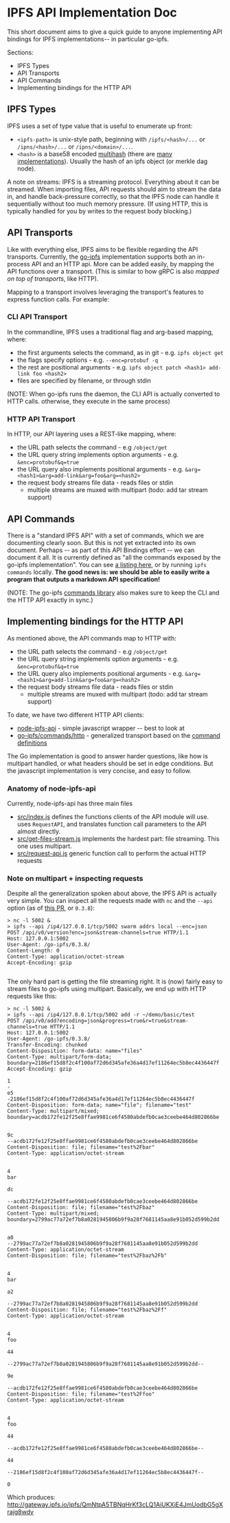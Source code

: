 # IPFS API Implementation Doc

This short document aims to give a quick guide to anyone implementing API bindings for IPFS implementations-- in particular go-ipfs.

Sections:
- IPFS Types
- API Transports
- API Commands
- Implementing bindings for the HTTP API

## IPFS Types

IPFS uses a set of type value that is useful to enumerate up front:

- `<ipfs-path>` is unix-style path, beginning with `/ipfs/<hash>/...` or `/ipns/<hash>/...` or `/ipns/<domain>/...`.
- `<hash>` is a base58 encoded [multihash](https://github.com/jbenet/multihash) (there are [many implementations](https://github.com/jbenet/multihash#implementations)). Usually the hash of an ipfs object (or merkle dag node).

A note on streams: IPFS is a streaming protocol. Everything about it can be streamed. When importing files, API requests should aim to stream the data in, and handle back-pressure correctly, so that the IPFS node can handle it sequentially without too much memory pressure. (If using HTTP, this is typically handled for you by writes to the request body blocking.)

## API Transports

Like with everything else, IPFS aims to be flexible regarding the API transports. Currently, the [go-ipfs](https://github.com/ipfs/go-ipfs) implementation supports both an in-process API and an HTTP api. More can be added easily, by mapping the API functions over a transport. (This is similar to how gRPC is also _mapped on top of transports_, like HTTP).

Mapping to a transport involves leveraging the transport's features to express function calls. For example:

### CLI API Transport

In the commandline, IPFS uses a traditional flag and arg-based mapping, where:
- the first arguments selects the command, as in git - e.g. `ipfs object get`
- the flags specify options - e.g. `--enc=protobuf -q`
- the rest are positional arguments - e.g. `ipfs object patch <hash1> add-link foo <hash2>`
- files are specified by filename, or through stdin

(NOTE: When go-ipfs runs the daemon, the CLI API is actually converted to HTTP calls. otherwise, they execute in the same process)

### HTTP API Transport

In HTTP, our API layering uses a REST-like mapping, where:
- the URL path selects the command - e.g `/object/get`
- the URL query string implements option arguments - e.g. `&enc=protobuf&q=true`
- the URL query also implements positional arguments - e.g. `&arg=<hash1>&arg=add-link&arg=foo&arg=<hash2>`
- the request body streams file data - reads files or stdin
  - multiple streams are muxed with multipart (todo: add tar stream support)


## API Commands

There is a "standard IPFS API" with a set of commands, which we are documenting clearly soon. But this is not yet extracted into its own document. Perhaps -- as part of this API Bindings effort -- we can document it all. It is currently defined as "all the commands exposed by the go-ipfs implementation". You can see [a listing here](https://github.com/ipfs/go-ipfs/blob/916f987de2c35db71815b54bbb9a0a71df829838/core/commands/root.go#L82-L111), or by running `ipfs commands` locally. **The good news is: we should be able to easily write a program that outputs a markdown API specification!**

(NOTE: The go-ipfs [commands library](https://github.com/ipfs/go-ipfs/tree/916f987de2c35db71815b54bbb9a0a71df829838/commands) also makes sure to keep the CLI and the HTTP API exactly in sync.)

## Implementing bindings for the HTTP API

As mentioned above, the API commands map to HTTP with:
- the URL path selects the command - e.g `/object/get`
- the URL query string implements option arguments - e.g. `&enc=protobuf&q=true`
- the URL query also implements positional arguments - e.g. `&arg=<hash1>&arg=add-link&arg=foo&arg=<hash2>`
- the request body streams file data - reads files or stdin
  - multiple streams are muxed with multipart (todo: add tar stream support)

To date, we have two different HTTP API clients:

- [node-ipfs-api](https://github.com/ipfs/node-ipfs-api) - simple javascript wrapper -- best to look at
- [go-ipfs/commands/http](https://github.com/ipfs/go-ipfs/tree/916f987de2c35db71815b54bbb9a0a71df829838/commands/http) - generalized transport based on the [command definitions](https://github.com/ipfs/go-ipfs/tree/916f987de2c35db71815b54bbb9a0a71df829838/core/commands)

The Go implementation is good to answer harder questions, like how is multipart handled, or what headers should be set in edge conditions. But the javascript implementation is very concise, and easy to follow.

### Anatomy of node-ipfs-api

Currently, node-ipfs-api has three main files
- [src/index.js](https://github.com/ipfs/node-ipfs-api/blob/66d1462bd02181d46e8baf4cd9d476b213426ad8/src/index.js) defines the functions clients of the API module will use. uses `RequestAPI`, and translates function call parameters to the API almost directly.
- [src/get-files-stream.js](https://github.com/ipfs/node-ipfs-api/blob/66d1462bd02181d46e8baf4cd9d476b213426ad8/src/get-files-stream.js) implements the hardest part: file streaming. This one uses multipart.
- [src/request-api.js](https://github.com/ipfs/node-ipfs-api/blob/66d1462bd02181d46e8baf4cd9d476b213426ad8/src/request-api.js) generic function call to perform the actual HTTP requests

### Note on multipart + inspecting requests

Despite all the generalization spoken about above, the IPFS API is actually very simple. You can inspect all the requests made with `nc` and the `--api` option (as of [this PR](https://github.com/ipfs/go-ipfs/pull/1598), or `0.3.8`):

```
> nc -l 5002 &
> ipfs --api /ip4/127.0.0.1/tcp/5002 swarm addrs local --enc=json
POST /api/v0/version?enc=json&stream-channels=true HTTP/1.1
Host: 127.0.0.1:5002
User-Agent: /go-ipfs/0.3.8/
Content-Length: 0
Content-Type: application/octet-stream
Accept-Encoding: gzip


```

The only hard part is getting the file streaming right. It is (now) fairly easy to stream files to go-ipfs using multipart. Basically, we end up with HTTP requests like this:

```
> nc -l 5002 &
> ipfs --api /ip4/127.0.0.1/tcp/5002 add -r ~/demo/basic/test
POST /api/v0/add?encoding=json&progress=true&r=true&stream-channels=true HTTP/1.1
Host: 127.0.0.1:5002
User-Agent: /go-ipfs/0.3.8/
Transfer-Encoding: chunked
Content-Disposition: form-data: name="files"
Content-Type: multipart/form-data; boundary=2186ef15d8f2c4f100af72d6d345afe36a4d17ef11264ec5b8ec4436447f
Accept-Encoding: gzip

1
-
e5
-2186ef15d8f2c4f100af72d6d345afe36a4d17ef11264ec5b8ec4436447f
Content-Disposition: form-data; name="file"; filename="test"
Content-Type: multipart/mixed; boundary=acdb172fe12f25e8ffae9981ce6f4580abdefb0cae3ceebe464d802866be


9c
--acdb172fe12f25e8ffae9981ce6f4580abdefb0cae3ceebe464d802866be
Content-Disposition: file; filename="test%2Fbar"
Content-Type: application/octet-stream


4
bar

dc

--acdb172fe12f25e8ffae9981ce6f4580abdefb0cae3ceebe464d802866be
Content-Disposition: file; filename="test%2Fbaz"
Content-Type: multipart/mixed; boundary=2799ac77a72ef7b8a0281945806b9f9a28f7681145aa8e91b052d599b2dd


a0
--2799ac77a72ef7b8a0281945806b9f9a28f7681145aa8e91b052d599b2dd
Content-Type: application/octet-stream
Content-Disposition: file; filename="test%2Fbaz%2Fb"


4
bar

a2

--2799ac77a72ef7b8a0281945806b9f9a28f7681145aa8e91b052d599b2dd
Content-Disposition: file; filename="test%2Fbaz%2Ff"
Content-Type: application/octet-stream


4
foo

44

--2799ac77a72ef7b8a0281945806b9f9a28f7681145aa8e91b052d599b2dd--

9e

--acdb172fe12f25e8ffae9981ce6f4580abdefb0cae3ceebe464d802866be
Content-Disposition: file; filename="test%2Ffoo"
Content-Type: application/octet-stream


4
foo

44

--acdb172fe12f25e8ffae9981ce6f4580abdefb0cae3ceebe464d802866be--

44

--2186ef15d8f2c4f100af72d6d345afe36a4d17ef11264ec5b8ec4436447f--

0

```

Which produces: http://gateway.ipfs.io/ipfs/QmNtpA5TBNqHrKf3cLQ1AiUKXiE4JmUodbG5gXrajg8wdv

